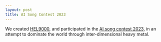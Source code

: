 ```yaml
---
layout: post
title: AI Song Contest 2023
---
```


We created [HEL9000](https://soundcloud.com/hel9000), and participated in the [AI song contest 2023](https://www.aisongcontest.com/participants-2023/hel9000), in an attempt to dominate the world through inter-dimensional heavy metal.
